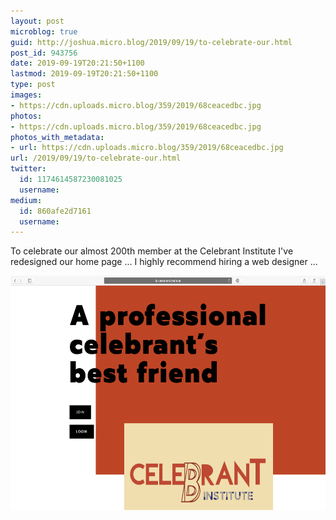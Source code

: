 ```yaml
---
layout: post
microblog: true
guid: http://joshua.micro.blog/2019/09/19/to-celebrate-our.html
post_id: 943756
date: 2019-09-19T20:21:50+1100
lastmod: 2019-09-19T20:21:50+1100
type: post
images:
- https://cdn.uploads.micro.blog/359/2019/68ceacedbc.jpg
photos:
- https://cdn.uploads.micro.blog/359/2019/68ceacedbc.jpg
photos_with_metadata:
- url: https://cdn.uploads.micro.blog/359/2019/68ceacedbc.jpg
url: /2019/09/19/to-celebrate-our.html
twitter:
  id: 1174614587230081025
  username: 
medium:
  id: 860afe2d7161
  username: 
---
```

To celebrate our almost 200th member at the Celebrant Institute I've redesigned our home page ... I highly recommend hiring a web designer ...

<img src="uploads/2019/68ceacedbc.jpg" width="600" height="375" alt="" />
